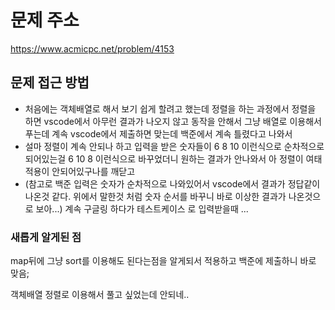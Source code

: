 # 문제 주소 
https://www.acmicpc.net/problem/4153

## 문제 접근 방법 
* 처음에는 객체배열로 해서 보기 쉽게 할려고 했는데 정렬을 하는 과정에서 정렬을 하면 vscode에서 아무런 결과가 나오지 않고 동작을 안해서 그냥 배열로 이용해서 푸는데 계속 vscode에서 제출하면 맞는데 백준에서 계속 틀렸다고 나와서 
* 설마 정렬이 계속 안되나 하고 입력을 받은 숫자들이 6 8 10 이런식으로 순차적으로 되어있는걸 6 10 8 이런식으로 바꾸었더니 원하는 결과가 안나와서 아 정렬이 여태 적용이 안되어있구나를 깨닫고
* (참고로 백준 입력은 숫자가 순차적으로 나와있어서 vscode에서 결과가 정답같이 나온것 같다. 위에서 말한것 처럼 숫자 순서를 바꾸니 바로 이상한 결과가 나온것으로 보아...) 
계속 구글링 하다가 테스트케이스 로 입력받을때 ...

### 새롭게 알게된 점 
map뒤에 그냥 sort를 이용해도 된다는점을 알게되서 적용하고 백준에 제출하니 바로 맞음; 

객체배열 정렬로 이용해서 풀고 싶었는데 안되네..